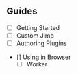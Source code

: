 ## Guides

- [ ] Getting Started
- [ ] Custom Jimp
- [ ] Authoring Plugins
- [] Using in Browser
  - [ ] Worker

